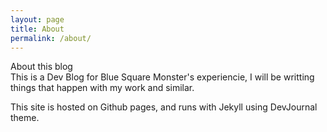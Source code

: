 ```yaml
---
layout: page
title: About
permalink: /about/
---
```

<div class="man-title">
  About this blog
</div>
This is a Dev Blog for Blue Square Monster's experiencie, I will be writting things that happen with my work and similar.


This site is hosted on Github pages, and runs with Jekyll using DevJournal theme.
